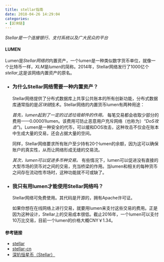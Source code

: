 ```yaml
---
title: stellar指南
date: 2018-04-26 14:29:04
categories: 
- [区块链]
---
```



*Stellar是一个连接银行、支付系统以及广大民众的平台*

#### LUMEN

Lumen是*Stellar网络的*内置资产，一个lumen是一种类似数字货币单位，就像一个比特币一样，*XLM*是*lumen*的简称。2014年，Stellar网络发行了1000亿个*stellar*,这是该网络内置资产的原名。

- ### 为什么Stellar网络需要一种内置资产？

  Stellar网络提供了分布式数据库上共享公共账本的所有创新功能，分布式数据库通常指的是*区块链*技术。Stellar网络的内置货币lumen有两种用途：

  *首先，lumen起到了一定的过滤垃圾邮件的作用。*
  每笔交易都会收取少部分的费用——0.00001lumen。该费用可防止恶意用户充斥网络（也称为）*“DoS攻击”*)。Lumen是一种安全的代币，可以缓和DOS攻击，这种攻击不仅会在账本中生成大量的交易，还会占据大量的空间。

  同样，Stellar网络要求所有账户至少持有20个lumen的余额，因为这可以确保账户的真实性，从而让网络形成无缝的交易流。

  *其次，lumen可以促进多币种交易。*
  有些情况下，lumen可以促进没有直接的大型市场的货币对之间的交易，充当桥梁的作用。当lumen和相关的每种货币之间存在流动性市场时，这种功能就不可或缺了。

- ### 我只有用lumen才能使用Stellar网络吗？

  Stellar网络可免费使用。其代码是开源的，拥有Apache许可证。

  如果你想在在线网络上进行交易，就要用lumen来支付这些交易的费用。正是因为这种设计，Stellar上的交易成本很低。截止2016年，一个lumen可以支付10万比交易，目前一个lumen的价格大概CNY￥1.34。

#### 参考链接

- [stellar](https://www.stellar.org/)
- [stellar-cn](https://www.stellar.org/cn/)
- [深扒恒星币（Stellar）](https://zhuanlan.zhihu.com/p/35434169)